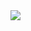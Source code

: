 <img align="right" src="https://visitor-badge.laobi.icu/badge?page_id=gorkemkurban.gorkemkurban" />
